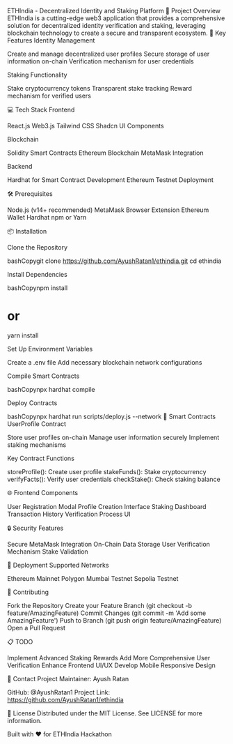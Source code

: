ETHIndia - Decentralized Identity and Staking Platform
🌟 Project Overview
ETHIndia is a cutting-edge web3 application that provides a comprehensive solution for decentralized identity verification and staking, leveraging blockchain technology to create a secure and transparent ecosystem.
🚀 Key Features
Identity Management

Create and manage decentralized user profiles
Secure storage of user information on-chain
Verification mechanism for user credentials

Staking Functionality

Stake cryptocurrency tokens
Transparent stake tracking
Reward mechanism for verified users

💻 Tech Stack
Frontend

React.js
Web3.js
Tailwind CSS
Shadcn UI Components

Blockchain

Solidity Smart Contracts
Ethereum Blockchain
MetaMask Integration

Backend

Hardhat for Smart Contract Development
Ethereum Testnet Deployment

🛠️ Prerequisites

Node.js (v14+ recommended)
MetaMask Browser Extension
Ethereum Wallet
Hardhat
npm or Yarn

📦 Installation

Clone the Repository

bashCopygit clone https://github.com/AyushRatan1/ethindia.git
cd ethindia

Install Dependencies

bashCopynpm install
# or
yarn install

Set Up Environment Variables


Create a .env file
Add necessary blockchain network configurations


Compile Smart Contracts

bashCopynpx hardhat compile

Deploy Contracts

bashCopynpx hardhat run scripts/deploy.js --network <your-network>
🔧 Smart Contracts
UserProfile Contract

Store user profiles on-chain
Manage user information securely
Implement staking mechanisms

Key Contract Functions

storeProfile(): Create user profile
stakeFunds(): Stake cryptocurrency
verifyFacts(): Verify user credentials
checkStake(): Check staking balance

🌐 Frontend Components

User Registration Modal
Profile Creation Interface
Staking Dashboard
Transaction History
Verification Process UI

🔒 Security Features

Secure MetaMask Integration
On-Chain Data Storage
User Verification Mechanism
Stake Validation

🚀 Deployment
Supported Networks

Ethereum Mainnet
Polygon Mumbai Testnet
Sepolia Testnet

📝 Contributing

Fork the Repository
Create your Feature Branch (git checkout -b feature/AmazingFeature)
Commit Changes (git commit -m 'Add some AmazingFeature')
Push to Branch (git push origin feature/AmazingFeature)
Open a Pull Request

📋 TODO

 Implement Advanced Staking Rewards
 Add More Comprehensive User Verification
 Enhance Frontend UI/UX
 Develop Mobile Responsive Design

🤝 Contact
Project Maintainer: Ayush Ratan

GitHub: @AyushRatan1
Project Link: https://github.com/AyushRatan1/ethindia

📄 License
Distributed under the MIT License. See LICENSE for more information.

Built with ❤️ for ETHIndia Hackathon
